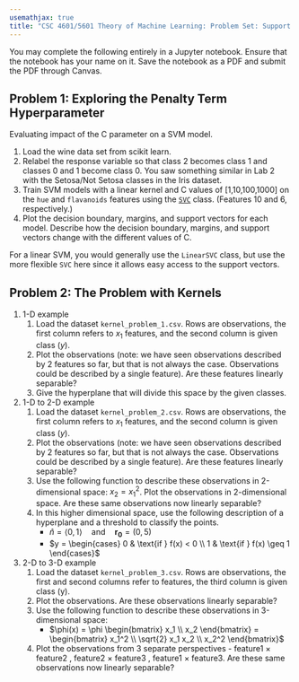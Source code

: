```yaml
---
usemathjax: true
title: "CSC 4601/5601 Theory of Machine Learning: Problem Set: Support Vector Machines"
---
```


You may complete the following entirely in a Jupyter notebook. Ensure that the notebook has your name on it. Save the notebook as a PDF and submit the PDF through Canvas.

## Problem 1: Exploring the Penalty Term Hyperparameter

Evaluating impact of the C parameter on a SVM model.

1. Load the wine data set from scikit learn.
2. Relabel the response variable so that class 2 becomes class 1 and classes 0 and 1 become class 0. You saw something similar in Lab 2 with the Setosa/Not Setosa classes in the Iris dataset.
3. Train SVM models with a linear kernel and C values of [1,10,100,1000] on the `hue` and `flavanoids` features using the [```SVC```](https://scikit-learn.org/stable/modules/generated/sklearn.svm.SVC.html) class. (Features 10 and 6, respectively.)
4. Plot the decision boundary, margins, and support vectors for each model. Describe how the decision boundary, margins, and support vectors change with the different values of C.

For a linear SVM, you would generally use the `LinearSVC` class, but use the more flexible `SVC` here since it allows easy access to the support vectors.

## Problem 2: The Problem with Kernels

1. 1-D example
    1. Load the dataset `kernel_problem_1.csv`. Rows are observations,
the first column refers to $x_{1}$ features, and the second column
is given class ($y$).
    2. Plot the observations (note: we have seen observations described by
2 features so far, but that is not always the case. Observations could
be described by a single feature). Are these features linearly separable?
    3. Give the hyperplane that will divide this space by the given classes.
2. 1-D to 2-D example
    1. Load the dataset `kernel_problem_2.csv`. Rows are observations,
the first column refers to $x_{1}$ features, and the second column is given class ($y$).
    2. Plot the observations (note: we have seen observations described by
2 features so far, but that is not always the case. Observations could
be described by a single feature). Are these features linearly separable?
    3. Use the following function to describe these observations in 2-dimensional
space: $x_{2}=x_{1}^{2}$. Plot the observations in 2-dimensional
space. Are these same observations now linearly separable?
    4. In this higher dimensional space, use the following description of
a hyperplane and a threshold to classify the points.
        - $\hat{n} = \langle 0, 1 \rangle \quad \text{and} \quad \mathbf{r_0} = (0,5)$
        - <span>$y = \begin{cases} 0 & \text{if } f(x) < 0 \\ 1 & \text{if } f(x) \geq 1 \end{cases}$</span>
3. 2-D to 3-D example
    1. Load the dataset `kernel_problem_3.csv`. Rows are observations,
the first and second columns refer to features, the third column is
given class (y).
    2. Plot the observations. Are these observations linearly separable?
    3. Use the following function to describe these observations in 3-dimensional
space:
        - $\phi(x) = \phi \begin{bmatrix} x_1 \\ x_2 \end{bmatrix} = \begin{bmatrix} x_1^2 \\ \sqrt{2} x_1 x_2 \\ x_2^2 \end{bmatrix}$
    4. Plot the observations from 3 separate perspectives - feature1
&times; feature2 , feature2 &times; feature3 , feature1 &times; feature3. Are these
same observations now linearly separable?
